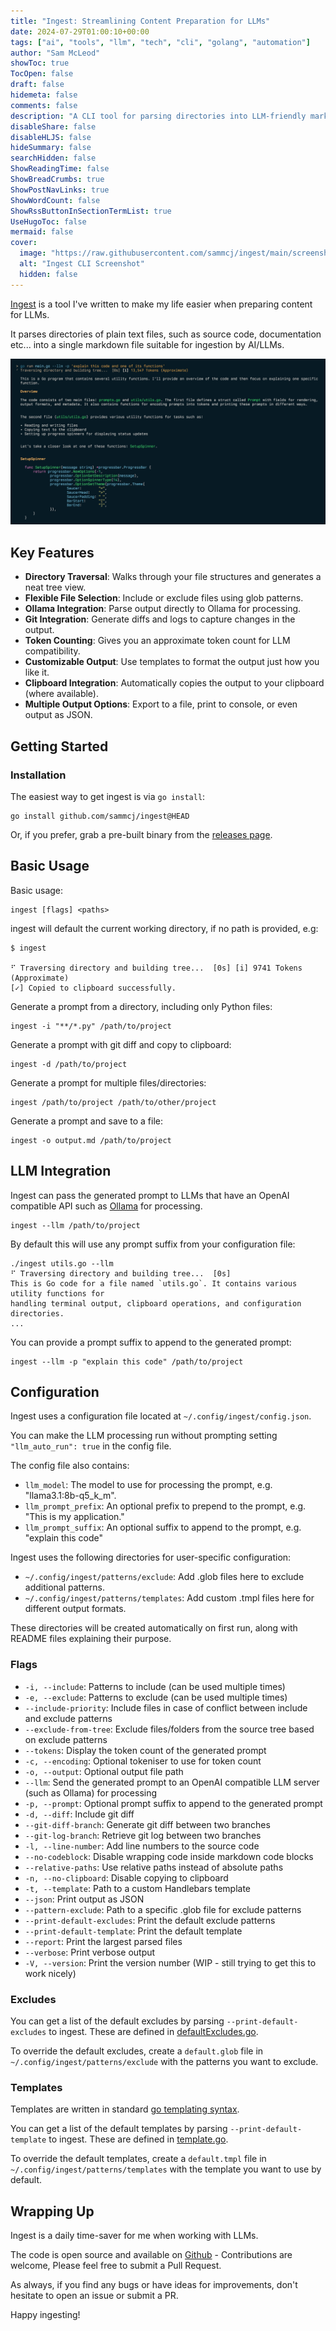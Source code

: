 ```yaml
---
title: "Ingest: Streamlining Content Preparation for LLMs"
date: 2024-07-29T01:00:10+00:00
tags: ["ai", "tools", "llm", "tech", "cli", "golang", "automation"]
author: "Sam McLeod"
showToc: true
TocOpen: false
draft: false
hidemeta: false
comments: false
description: "A CLI tool for parsing directories into LLM-friendly markdown"
disableShare: false
disableHLJS: false
hideSummary: false
searchHidden: false
ShowReadingTime: false
ShowBreadCrumbs: true
ShowPostNavLinks: true
ShowWordCount: false
ShowRssButtonInSectionTermList: true
UseHugoToc: false
mermaid: false
cover:
  image: "https://raw.githubusercontent.com/sammcj/ingest/main/screenshot.png"
  alt: "Ingest CLI Screenshot"
  hidden: false
---
```


[Ingest](https://github.com/sammcj/ingest/) is a tool I've written to make my life easier when preparing content for LLMs.

It parses directories of plain text files, such as source code, documentation etc... into a single markdown file suitable for ingestion by AI/LLMs.

![Ingest CLI Screenshot](https://raw.githubusercontent.com/sammcj/ingest/main/screenshot.png)

## Key Features

- **Directory Traversal**: Walks through your file structures and generates a neat tree view.
- **Flexible File Selection**: Include or exclude files using glob patterns.
- **Ollama Integration**: Parse output directly to Ollama for processing.
- **Git Integration**: Generate diffs and logs to capture changes in the output.
- **Token Counting**: Gives you an approximate token count for LLM compatibility.
- **Customizable Output**: Use templates to format the output just how you like it.
- **Clipboard Integration**: Automatically copies the output to your clipboard (where available).
- **Multiple Output Options**: Export to a file, print to console, or even output as JSON.

## Getting Started

### Installation

The easiest way to get ingest is via `go install`:

```shell
go install github.com/sammcj/ingest@HEAD
```

Or, if you prefer, grab a pre-built binary from the [releases page](https://github.com/sammcj/ingest/releases).

## Basic Usage

Basic usage:

```shell
ingest [flags] <paths>
```

ingest will default the current working directory, if no path is provided, e.g:

```shell
$ ingest

⠋ Traversing directory and building tree...  [0s] [i] 9741 Tokens (Approximate)
[✓] Copied to clipboard successfully.
```

Generate a prompt from a directory, including only Python files:

```shell
ingest -i "**/*.py" /path/to/project
```

Generate a prompt with git diff and copy to clipboard:

```shell
ingest -d /path/to/project
```

Generate a prompt for multiple files/directories:

```shell
ingest /path/to/project /path/to/other/project
```

Generate a prompt and save to a file:

```shell
ingest -o output.md /path/to/project
```

## LLM Integration

Ingest can pass the generated prompt to LLMs that have an OpenAI compatible API such as [Ollama](https://ollama.com) for processing.

```shell
ingest --llm /path/to/project
```

By default this will use any prompt suffix from your configuration file:

```shell
./ingest utils.go --llm
⠋ Traversing directory and building tree...  [0s]
This is Go code for a file named `utils.go`. It contains various utility functions for
handling terminal output, clipboard operations, and configuration directories.
...
```

You can provide a prompt suffix to append to the generated prompt:

```shell
ingest --llm -p "explain this code" /path/to/project
```

## Configuration

Ingest uses a configuration file located at `~/.config/ingest/config.json`.

You can make the LLM processing run without prompting setting `"llm_auto_run": true` in the config file.

The config file also contains:

- `llm_model`: The model to use for processing the prompt, e.g. "llama3.1:8b-q5_k_m".
- `llm_prompt_prefix`: An optional prefix to prepend to the prompt, e.g. "This is my application."
- `llm_prompt_suffix`: An optional suffix to append to the prompt, e.g. "explain this code"

Ingest uses the following directories for user-specific configuration:

- `~/.config/ingest/patterns/exclude`: Add .glob files here to exclude additional patterns.
- `~/.config/ingest/patterns/templates`: Add custom .tmpl files here for different output formats.

These directories will be created automatically on first run, along with README files explaining their purpose.

### Flags

- `-i, --include`: Patterns to include (can be used multiple times)
- `-e, --exclude`: Patterns to exclude (can be used multiple times)
- `--include-priority`: Include files in case of conflict between include and exclude patterns
- `--exclude-from-tree`: Exclude files/folders from the source tree based on exclude patterns
- `--tokens`: Display the token count of the generated prompt
- `-c, --encoding`: Optional tokeniser to use for token count
- `-o, --output`: Optional output file path
- `--llm`: Send the generated prompt to an OpenAI compatible LLM server (such as Ollama) for processing
- `-p, --prompt`: Optional prompt suffix to append to the generated prompt
- `-d, --diff`: Include git diff
- `--git-diff-branch`: Generate git diff between two branches
- `--git-log-branch`: Retrieve git log between two branches
- `-l, --line-number`: Add line numbers to the source code
- `--no-codeblock`: Disable wrapping code inside markdown code blocks
- `--relative-paths`: Use relative paths instead of absolute paths
- `-n, --no-clipboard`: Disable copying to clipboard
- `-t, --template`: Path to a custom Handlebars template
- `--json`: Print output as JSON
- `--pattern-exclude`: Path to a specific .glob file for exclude patterns
- `--print-default-excludes`: Print the default exclude patterns
- `--print-default-template`: Print the default template
- `--report`: Print the largest parsed files
- `--verbose`: Print verbose output
- `-V, --version`: Print the version number (WIP - still trying to get this to work nicely)

### Excludes

You can get a list of the default excludes by parsing `--print-default-excludes` to ingest.
These are defined in [defaultExcludes.go](https://github.com/sammcj/ingest/blob/main/filesystem/defaultExcludes.go).

To override the default excludes, create a `default.glob` file in `~/.config/ingest/patterns/exclude` with the patterns you want to exclude.

### Templates

Templates are written in standard [go templating syntax](https://pkg.go.dev/text/template).

You can get a list of the default templates by parsing `--print-default-template` to ingest.
These are defined in [template.go](https://github.com/sammcj/ingest/blob/main/template/template.go).

To override the default templates, create a `default.tmpl` file in `~/.config/ingest/patterns/templates` with the template you want to use by default.

## Wrapping Up

Ingest is a daily time-saver for me when working with LLMs.

The code is open source and available on [Github](https://github.com/sammcj/ingest/) - Contributions are welcome, Please feel free to submit a Pull Request.

As always, if you find any bugs or have ideas for improvements, don't hesitate to open an issue or submit a PR.

Happy ingesting!
